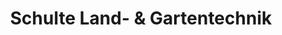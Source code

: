 ---
title: "Schulte Land- & Gartentechnik"
url: /borchen/schulte-land-und-gartentechnik/
shop: Garten-Center
---